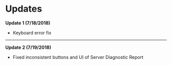 # Updates

**Update 1 (7/18/2018)**  
* Keyboard error fix 
---
**Update 2 (7/19/2018)**  
* Fixed inconsistent buttons and UI of Server Diagnostic Report
